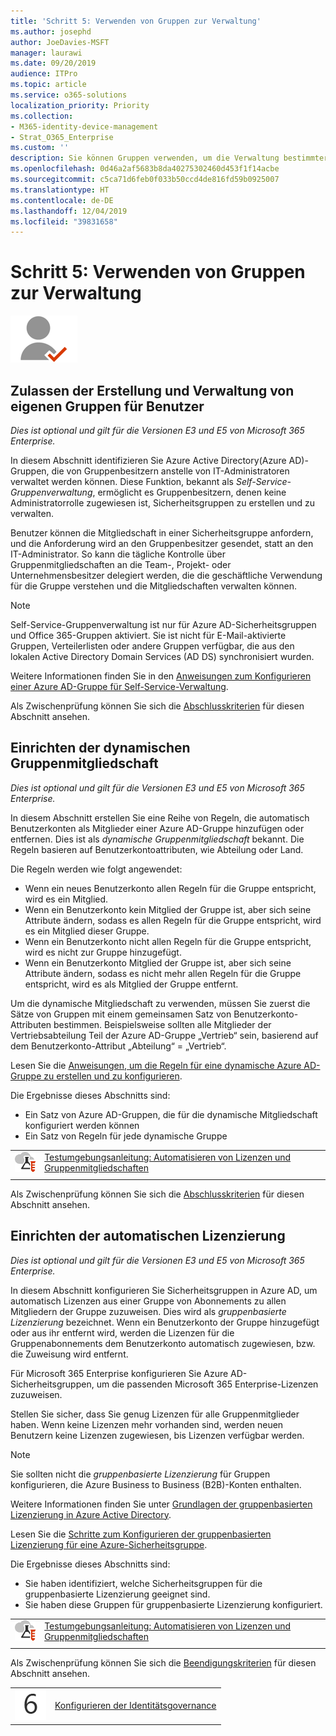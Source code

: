 ```yaml
---
title: 'Schritt 5: Verwenden von Gruppen zur Verwaltung'
ms.author: josephd
author: JoeDavies-MSFT
manager: laurawi
ms.date: 09/20/2019
audience: ITPro
ms.topic: article
ms.service: o365-solutions
localization_priority: Priority
ms.collection:
- M365-identity-device-management
- Strat_O365_Enterprise
ms.custom: ''
description: Sie können Gruppen verwenden, um die Verwaltung bestimmter administrativer Aufgaben zu automatisieren.
ms.openlocfilehash: 0d46a2af5683b8da40275302460d453f1f14acbe
ms.sourcegitcommit: c5ca71d6feb0f033b50ccd4de816fd59b0925007
ms.translationtype: HT
ms.contentlocale: de-DE
ms.lasthandoff: 12/04/2019
ms.locfileid: "39831658"
---
```

# <a name="step-5-use-groups-for-management"></a>Schritt 5: Verwenden von Gruppen zur Verwaltung

![Phase 2: Identität](./media/deploy-foundation-infrastructure/identity_icon-small.png)

<a name="identity-self-service-groups"></a>
## <a name="allow-users-to-create-and-manage-their-own-groups"></a>Zulassen der Erstellung und Verwaltung von eigenen Gruppen für Benutzer

*Dies ist optional und gilt für die Versionen E3 und E5 von Microsoft 365 Enterprise.*

In diesem Abschnitt identifizieren Sie Azure Active Directory(Azure AD)-Gruppen, die von Gruppenbesitzern anstelle von IT-Administratoren verwaltet werden können. Diese Funktion, bekannt als *Self-Service-Gruppenverwaltung*, ermöglicht es Gruppenbesitzern, denen keine Administratorrolle zugewiesen ist, Sicherheitsgruppen zu erstellen und zu verwalten. 

Benutzer können die Mitgliedschaft in einer Sicherheitsgruppe anfordern, und die Anforderung wird an den Gruppenbesitzer gesendet, statt an den IT-Administrator. So kann die tägliche Kontrolle über Gruppenmitgliedschaften an die Team-, Projekt- oder Unternehmensbesitzer delegiert werden, die die geschäftliche Verwendung für die Gruppe verstehen und die Mitgliedschaften verwalten können.

>[!Note]
>Self-Service-Gruppenverwaltung ist nur für Azure AD-Sicherheitsgruppen und Office 365-Gruppen aktiviert. Sie ist nicht für E-Mail-aktivierte Gruppen, Verteilerlisten oder andere Gruppen verfügbar, die aus den lokalen Active Directory Domain Services (AD DS) synchronisiert wurden.
>

Weitere Informationen finden Sie in den [Anweisungen zum Konfigurieren einer Azure AD-Gruppe für Self-Service-Verwaltung](https://docs.microsoft.com/azure/active-directory/active-directory-accessmanagement-self-service-group-management).

Als Zwischenprüfung können Sie sich die [Abschlusskriterien](identity-exit-criteria.md#crit-identity-self-service-groups) für diesen Abschnitt ansehen.

<a name="identity-dyn-groups"></a>
## <a name="set-up-dynamic-group-membership"></a>Einrichten der dynamischen Gruppenmitgliedschaft

*Dies ist optional und gilt für die Versionen E3 und E5 von Microsoft 365 Enterprise.*

In diesem Abschnitt erstellen Sie eine Reihe von Regeln, die automatisch Benutzerkonten als Mitglieder einer Azure AD-Gruppe hinzufügen oder entfernen. Dies ist als *dynamische Gruppenmitgliedschaft* bekannt. Die Regeln basieren auf Benutzerkontoattributen, wie Abteilung oder Land.

Die Regeln werden wie folgt angewendet:

- Wenn ein neues Benutzerkonto allen Regeln für die Gruppe entspricht, wird es ein Mitglied.
- Wenn ein Benutzerkonto kein Mitglied der Gruppe ist, aber sich seine Attribute ändern, sodass es allen Regeln für die Gruppe entspricht, wird es ein Mitglied dieser Gruppe.
- Wenn ein Benutzerkonto nicht allen Regeln für die Gruppe entspricht, wird es nicht zur Gruppe hinzugefügt.
- Wenn ein Benutzerkonto Mitglied der Gruppe ist, aber sich seine Attribute ändern, sodass es nicht mehr allen Regeln für die Gruppe entspricht, wird es als Mitglied der Gruppe entfernt.

Um die dynamische Mitgliedschaft zu verwenden, müssen Sie zuerst die Sätze von Gruppen mit einem gemeinsamen Satz von Benutzerkonto-Attributen bestimmen. Beispielsweise sollten alle Mitglieder der Vertriebsabteilung Teil der Azure AD-Gruppe „Vertrieb“ sein, basierend auf dem Benutzerkonto-Attribut „Abteilung“ = „Vertrieb“.

Lesen Sie die [Anweisungen, um die Regeln für eine dynamische Azure AD-Gruppe zu erstellen und zu konfigurieren](https://docs.microsoft.com/azure/active-directory/active-directory-groups-dynamic-membership-azure-portal).

Die Ergebnisse dieses Abschnitts sind:

- Ein Satz von Azure AD-Gruppen, die für die dynamische Mitgliedschaft konfiguriert werden können
- Ein Satz von Regeln für jede dynamische Gruppe

|||
|:-------|:-----|
|![Testumgebungsanleitungen für die Microsoft Cloud](media/m365-enterprise-test-lab-guides/cloud-tlg-icon-small.png)| [Testumgebungsanleitung: Automatisieren von Lizenzen und Gruppenmitgliedschaften](automate-licenses-group-membership-microsoft-365-test-environment.md) |
|||

Als Zwischenprüfung können Sie sich die [Abschlusskriterien](identity-exit-criteria.md#crit-identity-dyn-groups) für diesen Abschnitt ansehen.

<a name="identity-group-license"></a>
## <a name="set-up-automatic-licensing"></a>Einrichten der automatischen Lizenzierung

*Dies ist optional und gilt für die Versionen E3 und E5 von Microsoft 365 Enterprise.*

In diesem Abschnitt konfigurieren Sie Sicherheitsgruppen in Azure AD, um automatisch Lizenzen aus einer Gruppe von Abonnements zu allen Mitgliedern der Gruppe zuzuweisen. Dies wird als *gruppenbasierte Lizenzierung* bezeichnet. Wenn ein Benutzerkonto der Gruppe hinzugefügt oder aus ihr entfernt wird, werden die Lizenzen für die Gruppenabonnements dem Benutzerkonto automatisch zugewiesen, bzw. die Zuweisung wird entfernt.

Für Microsoft 365 Enterprise konfigurieren Sie Azure AD-Sicherheitsgruppen, um die passenden Microsoft 365 Enterprise-Lizenzen zuzuweisen.

Stellen Sie sicher, dass Sie genug Lizenzen für alle Gruppenmitglieder haben. Wenn keine Lizenzen mehr vorhanden sind, werden neuen Benutzern keine Lizenzen zugewiesen, bis Lizenzen verfügbar werden.

>[!Note]
>Sie sollten  nicht die *gruppenbasierte Lizenzierung* für Gruppen konfigurieren, die Azure Business to Business (B2B)-Konten enthalten.
>

Weitere Informationen finden Sie unter [Grundlagen der gruppenbasierten Lizenzierung in Azure Active Directory](https://docs.microsoft.com/azure/active-directory/active-directory-licensing-whatis-azure-portal).

Lesen Sie die [Schritte zum Konfigurieren der gruppenbasierten Lizenzierung für eine Azure-Sicherheitsgruppe](https://docs.microsoft.com/azure/active-directory/active-directory-licensing-group-assignment-azure-portal).

Die Ergebnisse dieses Abschnitts sind:

- Sie haben identifiziert, welche Sicherheitsgruppen für die gruppenbasierte Lizenzierung geeignet sind.
- Sie haben diese Gruppen für gruppenbasierte Lizenzierung konfiguriert.

|||
|:-------|:-----|
|![Testumgebungsanleitungen für die Microsoft Cloud](media/m365-enterprise-test-lab-guides/cloud-tlg-icon-small.png)| [Testumgebungsanleitung: Automatisieren von Lizenzen und Gruppenmitgliedschaften](automate-licenses-group-membership-microsoft-365-test-environment.md) |
|||

Als Zwischenprüfung können Sie sich die [Beendigungskriterien](identity-exit-criteria.md#crit-identity-group-license) für diesen Abschnitt ansehen.

|||
|:-------|:-----|
|![Schritt 6](./media/stepnumbers/Step6.png)| [Konfigurieren der Identitätsgovernance](identity-configure-identity-governance.md) |

